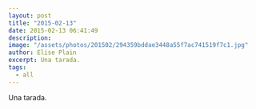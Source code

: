 ```yaml
---
layout: post
title: "2015-02-13"
date: 2015-02-13 06:41:49
description: 
image: "/assets/photos/201502/294359bddae3448a55f7ac741519f7c1.jpg"
author: Elise Plain
excerpt: Una tarada.
tags: 
  - all
---
```


Una tarada.
<p></p>
